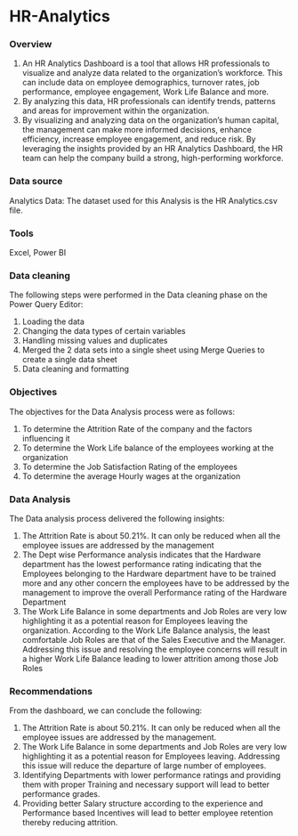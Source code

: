 # HR-Analytics

### Overview
1. An HR Analytics Dashboard is a tool that allows HR professionals to visualize and analyze data related to the organization’s workforce. This can include data on employee demographics, turnover rates, job performance, employee engagement, Work Life Balance and more.
2. By analyzing this data, HR professionals can identify trends, patterns and areas for improvement within the organization.
3. By visualizing and analyzing data on the organization’s human capital, the management can make more informed decisions, enhance efficiency, increase employee engagement, and reduce risk. By leveraging the insights provided by an HR Analytics Dashboard, the HR team can help the company build a strong, high-performing workforce.

### Data source
Analytics Data: The dataset used for this Analysis is the HR Analytics.csv file.

### Tools 
Excel, Power BI

### Data cleaning
The following steps were performed in the Data cleaning phase on the Power Query Editor:
1. Loading the data
2. Changing the data types of certain variables
3. Handling missing values and duplicates
4. Merged the 2 data sets into a single sheet using Merge Queries to create a single data sheet
5. Data cleaning and formatting

### Objectives
The objectives for the Data Analysis process were as follows:
1. To determine the Attrition Rate of the company and the factors influencing it
2. To determine the Work Life balance of the employees working at the organization
3. To determine the Job Satisfaction Rating of the employees
4. To determine the average Hourly wages at the organization

### Data Analysis
The Data analysis process delivered the following insights:
1. The Attrition Rate is about 50.21%. It can only be reduced when all the employee issues are addressed by the management
2. The Dept wise Performance analysis indicates that the Hardware department has the lowest performance rating indicating that the Employees belonging to the Hardware department have to be trained more and any other concern the employees have to be addressed by the management to improve the overall Performance rating of the Hardware Department
3. The Work Life Balance in some departments and Job Roles are very low highlighting it as a potential reason for Employees leaving the organization. According to the Work Life Balance analysis, the least comfortable Job Roles are that of the Sales Executive and the Manager. Addressing this issue and resolving the employee concerns will result in a higher Work Life Balance leading to lower attrition among those Job Roles

### Recommendations
From the dashboard, we can conclude the following:
1. The Attrition Rate is about 50.21%. It can only be reduced when all the employee issues are addressed by the management.
2. The Work Life Balance in some departments and Job Roles are very low highlighting it as a potential reason for Employees leaving. Addressing this issue will reduce the departure of large number of employees.
3. Identifying Departments with lower performance ratings and providing them with proper Training and necessary support will lead to better performance grades.
4. Providing better Salary structure according to the experience and Performance based Incentives will lead to better employee retention thereby reducing attrition.



   













 
